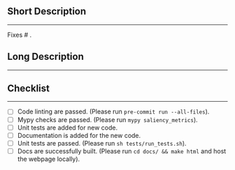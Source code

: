 ## Short Description

---

Fixes # .

## Long Description

---

## Checklist

---

- [ ] Code linting are passed. (Please run `pre-commit run --all-files`).
- [ ] Mypy checks are passed. (Please run `mypy saliency_metrics`).
- [ ] Unit tests are added for new code.
- [ ] Documentation is added for the new code.
- [ ] Unit tests are passed. (Please run `sh tests/run_tests.sh`).
- [ ] Docs are successfully built. (Please run `cd docs/ && make html` and host the webpage locally).
